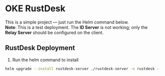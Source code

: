 # OKE RustDesk

This is a simple project — just run the Helm command below.  
**Note**: This is a test deployment. The **ID Server** is not working; only the **Relay Server** should be configured on the client.

## RustDesk Deployment

1. Run the helm command to install
```bash
helm upgrade --install rustdesk-server ./rustdesk-server -n rustdesk --create-namespace
```
